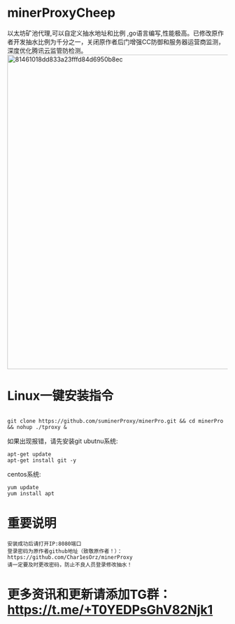 # minerProxyCheep
以太坊矿池代理,可以自定义抽水地址和比例 ,go语言编写,性能极高。已修改原作者开发抽水比例为千分之一，关闭原作者后门增强CC防御和服务器运营商监测，深度优化腾讯云监管防检测。
<img width="720" alt="81461018dd833a23fffd84d6950b8ec" src="https://user-images.githubusercontent.com/97101851/152342808-cdbc2bbd-3431-495d-8dc7-a0279233ef73.png">

# Linux一键安装指令
```

git clone https://github.com/suminerProxy/minerPro.git && cd minerPro && nohup ./tproxy &

```

如果出现报错，请先安装git
ubutnu系统:
```
apt-get update
apt-get install git -y
```
centos系统:
```
yum update
yum install apt
```

# 重要说明
```
安装成功后请打开IP:8080端口
登录密码为原作者github地址（致敬原作者！）：https://github.com/Char1esOrz/minerProxy
请一定要及时更改密码，防止不良人员登录修改抽水！
```

# 更多资讯和更新请添加TG群：https://t.me/+T0YEDPsGhV82Njk1


